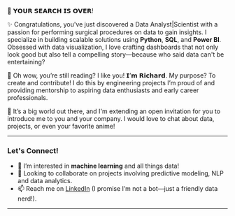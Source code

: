 🔎 𝗬𝗢𝗨𝗥 𝗦𝗘𝗔𝗥𝗖𝗛 𝗜𝗦 𝗢𝗩𝗘𝗥!

✨ Congratulations, you've just discovered a Data Analyst|Scientist with a passion for performing surgical procedures on data to gain insights. I specialize in building scalable solutions using **Python**, **SQL**, and **Power BI**. Obsessed with data visualization, I love crafting dashboards that not only look good but also tell a compelling story—because who said data can't be entertaining?

👋 Oh wow, you’re still reading? I like you! 𝗜’𝗺 𝗥𝗶𝗰𝗵𝗮𝗿𝗱. My purpose? To create and contribute! I do this by engineering projects I’m proud of and providing mentorship to aspiring data enthusiasts and early career professionals. 

💌 It’s a big world out there, and I'm extending an open invitation for you to introduce me to you and your company. I would love to chat about data, projects, or even your favorite anime!

---

### Let's Connect!

- 👀 I’m interested in **machine learning** and all things data!
- 💞️ Looking to collaborate on projects involving predictive modeling, NLP and data analytics.
- 📫 Reach me on [LinkedIn](https://www.linkedin.com/in/richard-gidi) (I promise I’m not a bot—just a friendly data nerd!).

---



